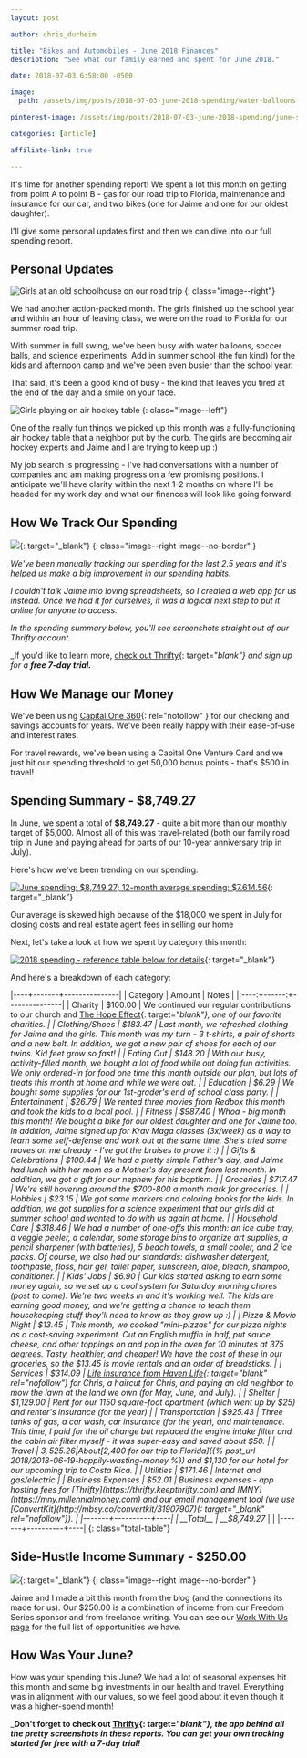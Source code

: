 ```yaml
---
layout: post

author: chris_durheim

title: "Bikes and Automobiles - June 2018 Finances"
description: "See what our family earned and spent for June 2018."

date: 2018-07-03 6:58:00 -0500

image:
  path: /assets/img/posts/2018-07-03-june-2018-spending/water-balloons.jpg

pinterest-image: /assets/img/posts/2018-07-03-june-2018-spending/june-spending-report.png

categories: [article]

affiliate-link: true

---
```


It's time for another spending report! We spent a lot this month on getting from point A to point B - gas for our road trip to Florida, maintenance and insurance for our car, and two bikes (one for Jaime and one for our oldest daughter).

I'll give some personal updates first and then we can dive into our full spending report.

## Personal Updates

![Girls at an old schoolhouse on our road trip]({{site.url}}/assets/img/posts/2018-07-03-june-2018-spending/road-trip-village.jpg)
{: class="image--right"}

We had another action-packed month. The girls finished up the school year and within an hour of leaving class, we were on the road to Florida for our summer road trip.

With summer in full swing, we've been busy with water balloons, soccer balls, and science experiments. Add in summer school (the fun kind) for the kids and afternoon camp and we've been even busier than the school year.

That said, it's been a good kind of busy - the kind that leaves you tired at the end of the day and a smile on your face.

![Girls playing on air hockey table]({{site.url}}/assets/img/posts/2018-07-03-june-2018-spending/air-hockey.jpg)
{: class="image--left"}

One of the really fun things we picked up this month was a fully-functioning air hockey table that a neighbor put by the curb. The girls are becoming air hockey experts and Jaime and I are trying to keep up :)

My job search is progressing - I've had conversations with a number of companies and am making progress on a few promising positions. I anticipate we'll have clarity within the next 1-2 months on where I'll be headed for my work day and what our finances will look like going forward.

## How We Track Our Spending

[![]({{site.url}}/assets/img/thrifty/thrifty-both-devices-compressed.png)](https://thrifty.keepthrifty.com){: target="_blank"}
{: class="image--right image--no-border" }

_We've been manually tracking our spending for the last 2.5 years and it's helped us make a big improvement in our spending habits._

_I couldn't talk Jaime into loving spreadsheets, so I created a web app for us instead. Once we had it for ourselves, it was a logical next step to put it online for anyone to access._

_In the spending summary below, you'll see screenshots straight out of our Thrifty account._

_If you'd like to learn more, [check out Thrifty](https://thrifty.keepthrifty.com){: target="_blank"} and sign up for a_ ___free 7-day trial.___

## How We Manage our Money

We've been using [Capital One 360](https://captl1.co/2y8eSBn){: rel="nofollow" } for our checking and savings accounts for years. We've been really happy with their ease-of-use and interest rates.

For travel rewards, we've been using a Capital One Venture Card and we just hit our spending threshold to get 50,000 bonus points - that's $500 in travel!

## Spending Summary - $8,749.27

In June, we spent a total of __$8,749.27__ - quite a bit more than our monthly target of $5,000. Almost all of this was travel-related (both our family road trip in June and paying ahead for parts of our 10-year anniversary trip in July).

Here's how we've been trending on our spending:

[![June spending: $8,749.27; 12-month average spending: $7,614.56]({{site.url}}/assets/img/posts/2018-07-03-june-2018-spending/june-2018-trend.png)](https://thrifty.keepthrifty.com){: target="_blank"}

<div class="caption">Our average is skewed high because of the $18,000 we spent in July for closing costs and real estate agent fees in selling our home</div>

Next, let's take a look at how we spent by category this month:

[![2018 spending - reference table below for details]({{site.url}}/assets/img/posts/2018-07-03-june-2018-spending/june-2018-spending.png)](https://thrifty.keepthrifty.com){: target="_blank"}

And here's a breakdown of each category:

|----+-------+---------------|
| Category | Amount  | Notes |
|:----:+------:+---------------|
| Charity  | $100.00 | We continued our regular contributions to our church and [The Hope Effect](http://hopeeffect.com/){: target="_blank"}, one of our favorite charities. |
| Clothing/Shoes | $183.47 | Last month, we refreshed clothing for Jaime and the girls. This month was my turn - 3 t-shirts, a pair of shorts and a new belt. In addition, we got a new pair of shoes for each of our twins. Kid feet grow so fast! |
| Eating Out | $148.20 | With our busy, activity-filled month, we bought a lot of food while out doing fun activities. We only ordered-in for food one time this month outside our plan, but lots of treats this month at home and while we were out. |
| Education | $6.29 | We bought some supplies for our 1st-grader's end of school class party. |
| Entertainment | $26.79 | We rented three movies from Redbox this month and took the kids to a local pool. |
| Fitness | $987.40 | Whoa - big month this month! We bought a bike for our oldest daughter and one for Jaime too. In addition, Jaime signed up for Krav Maga classes (3x/week) as a way to learn some self-defense and work out at the same time. She's tried some moves on me already - I've got the bruises to prove it :) |
| Gifts & Celebrations | $100.44 | We had a pretty simple Father's day, and Jaime had lunch with her mom as a Mother's day present from last month. In addition, we got a gift for our nephew for his baptism. |
| Groceries | $717.47 | We're still hovering around the $700-800 a month mark for groceries. |
| Hobbies | $23.15 | We got some markers and coloring books for the kids. In addition, we got supplies for a science experiment that our girls did at summer school and wanted to do with us again at home. |
| Household Care | $318.46 | We had a number of one-offs this month: an ice cube tray, a veggie peeler, a calendar, some storage bins to organize art supplies, a pencil sharpener (with batteries), 5 beach towels, a small cooler, and 2 ice packs. Of course, we also had our standards: dishwasher detergent, toothpaste, floss, hair gel, toilet paper, sunscreen, aloe, bleach, shampoo, conditioner. |
| Kids' Jobs | $6.90 | Our kids started asking to earn some money again, so we set up a cool system for Saturday morning chores (post to come). We're two weeks in and it's working well. The kids are earning good money, and we're getting a chance to teach them housekeeping stuff they'll need to know as they grow up :) |
| Pizza & Movie Night | $13.45 | This month, we cooked "mini-pizzas" for our pizza nights as a cost-saving experiment. Cut an English muffin in half, put sauce, cheese, and other toppings on and pop in the oven for 10 minutes at 375 degrees. Tasty, healthier, and cheaper! We have the cost of these in our groceries, so the $13.45 is movie rentals and an order of breadsticks. |
| Services | $314.09 | [Life insurance from Haven Life](http://fxo.co/5IN7){: target="_blank" rel="nofollow"} for Chris, a haircut for Chris, and paying an old neighbor to mow the lawn at the land we own (for May, June, and July). |
| Shelter | $1,129.00 | Rent for our 1150 square-foot apartment (which went up by $25) and renter's insurance (for the year) |
| Transportation | $925.43 | Three tanks of gas, a car wash, car insurance (for the year), and maintenance. This time, I paid for the oil change but replaced the engine intake filter and the cabin air filter myself - it was super-easy and saved about $50. |
| Travel | $3,525.26 | About [$2,400 for our trip to Florida]({% post_url 2018/2018-06-19-happily-wasting-money %}) and $1,130 for our hotel for our upcoming trip to Costa Rica. |
| Utilities | $171.46 | Internet and gas/electric |
| Business Expenses | $52.01 | Business expenses - app hosting fees for [Thrifty](https://thrifty.keepthrifty.com) and [MNY](https://mny.millennialmoney.com) and our email management tool (we use [ConvertKit](http://mbsy.co/convertkit/31907907){: target="_blank" rel="nofollow"}). |
|-------+----------+----|
| __Total__ | __$8,749.27__ | |
|-------+----------+----|
{: class="total-table"}

## Side-Hustle Income Summary - $250.00

[![]({{site.url}}/assets/img/posts/2018-07-03-june-2018-spending/june-2018-income.png)](https://thrifty.keepthrifty.com){: target="_blank"}
{: class="image--right image--no-border" }

Jaime and I made a bit this month from the blog (and the connections its made for us). Our $250.00 is a combination of income from our Freedom Series sponsor and from freelance writing. You can see our [Work With Us page]({{site.url}}/work-with-us/) for the full list of opportunities we have.

## How Was Your June?

How was your spending this June? We had a lot of seasonal expenses hit this month and some big investments in our health and travel. Everything was in alignment with our values, so we feel good about it even though it was a higher-spend month!

___Don't forget to check out [Thrifty](https://thrifty.keepthrifty.com){: target="_blank"}, the app behind all the pretty screenshots in these reports. You can get your own tracking started for free with a 7-day trial!___
